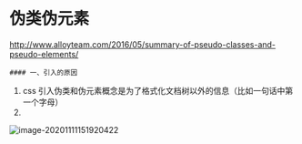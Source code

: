 # 伪类伪元素

http://www.alloyteam.com/2016/05/summary-of-pseudo-classes-and-pseudo-elements/

	#### 一、引入的原因

1. css 引入伪类和伪元素概念是为了格式化文档树以外的信息（比如一句话中第一个字母）
2. 

![image-20201111151920422](C:\Users\hys\AppData\Roaming\Typora\typora-user-images\image-20201111151920422.png)